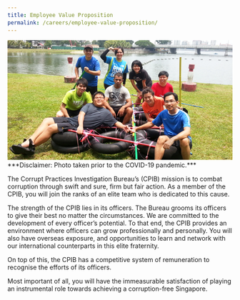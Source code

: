 ```yaml
---
title: Employee Value Proposition
permalink: /careers/employee-value-proposition/
---
```


<img src="/images/careers_employee-value-propositions.jpg" alt="employee value proposition">
***Disclaimer: Photo taken prior to the COVID-19 pandemic.***

The Corrupt Practices Investigation Bureau’s (CPIB) mission is to combat corruption through swift and sure, firm but fair action. As a member of the CPIB, you will join the ranks of an elite team who is dedicated to this cause.

The strength of the CPIB lies in its officers. The Bureau grooms its officers to give their best no matter the circumstances. We are committed to the development of every officer’s potential. To that end, the CPIB provides an environment where officers can grow professionally and personally. You will also have overseas exposure, and opportunities to learn and network with our international counterparts in this elite fraternity.

On top of this, the CPIB has a competitive system of remuneration to recognise the efforts of its officers.

Most important of all, you will have the immeasurable satisfaction of playing an instrumental role towards achieving a corruption-free Singapore.
